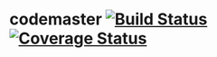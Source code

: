 
# codemaster [![Build Status](https://travis-ci.com/afontainec/codemaster.svg?branch=master)](https://travis-ci.com/afontainec/codemaster) [![Coverage Status](https://coveralls.io/repos/github/afontainec/codemaster/badge.svg?branch=master)](https://coveralls.io/github/afontainec/codemaster?branch=master)
